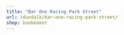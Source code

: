 ```yaml
---
title: "Bar One Racing Park Street"
url: /dundalk/bar-one-racing-park-street/
shop: bookmaker
---
```

